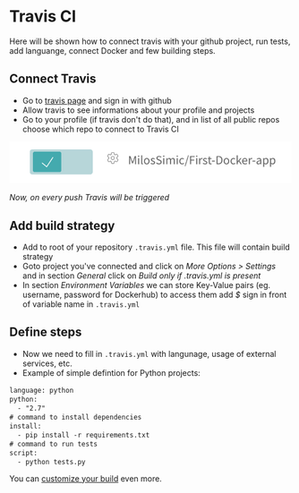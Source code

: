 # Travis CI
Here will be shown how to connect travis with your github project, run tests, add languange, connect Docker and few building steps.

## Connect Travis
* Go to [travis page](http://travis-ci.org/) and sign in with github
* Allow travis to see informations about your profile and projects
* Go to your profile (if travis don't do that), and in list of all public repos choose which repo to connect to Travis CI

![Allow build project](/images/allow_build.png)

*Now, on every push Travis will be triggered*

## Add build strategy
* Add to root of your repository ```.travis.yml``` file. This file will contain build strategy
* Goto project you've connected and click on *More Options > Settings* and in section _General_ click on _Build only if .travis.yml is present_
* In section _Environment Variables_ we can store Key-Value pairs (eg. username, password for Dockerhub) to access them add _$_ sign in front of variable name in ```.travis.yml```

## Define steps
* Now we need to fill in ```.travis.yml``` with langunage, usage of external services, etc.
* Example of simple defintion for Python projects:

```
language: python
python:
  - "2.7"
# command to install dependencies
install:
  - pip install -r requirements.txt
# command to run tests
script:
  - python tests.py
```

You can [customize your build](https://docs.travis-ci.com/user/customizing-the-build) even more.
